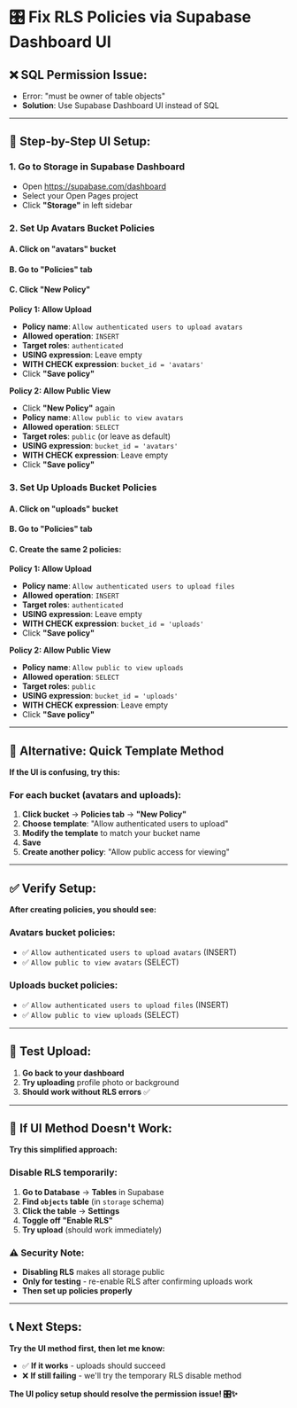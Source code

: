 # 🎛️ **Fix RLS Policies via Supabase Dashboard UI**

## **❌ SQL Permission Issue:**
- Error: "must be owner of table objects"
- **Solution**: Use Supabase Dashboard UI instead of SQL

---

## **🎯 Step-by-Step UI Setup:**

### **1. Go to Storage in Supabase Dashboard**
- Open https://supabase.com/dashboard
- Select your Open Pages project
- Click **"Storage"** in left sidebar

### **2. Set Up Avatars Bucket Policies**

#### **A. Click on "avatars" bucket**
#### **B. Go to "Policies" tab**
#### **C. Click "New Policy"**

**Policy 1: Allow Upload**
- **Policy name**: `Allow authenticated users to upload avatars`
- **Allowed operation**: `INSERT`
- **Target roles**: `authenticated`
- **USING expression**: Leave empty
- **WITH CHECK expression**: `bucket_id = 'avatars'`
- Click **"Save policy"**

**Policy 2: Allow Public View**
- Click **"New Policy"** again
- **Policy name**: `Allow public to view avatars`
- **Allowed operation**: `SELECT`
- **Target roles**: `public` (or leave as default)
- **USING expression**: `bucket_id = 'avatars'`
- **WITH CHECK expression**: Leave empty
- Click **"Save policy"**

### **3. Set Up Uploads Bucket Policies**

#### **A. Click on "uploads" bucket**
#### **B. Go to "Policies" tab**
#### **C. Create the same 2 policies:**

**Policy 1: Allow Upload**
- **Policy name**: `Allow authenticated users to upload files`
- **Allowed operation**: `INSERT`
- **Target roles**: `authenticated`
- **USING expression**: Leave empty
- **WITH CHECK expression**: `bucket_id = 'uploads'`
- Click **"Save policy"**

**Policy 2: Allow Public View**
- **Policy name**: `Allow public to view uploads`
- **Allowed operation**: `SELECT`
- **Target roles**: `public`
- **USING expression**: `bucket_id = 'uploads'`
- **WITH CHECK expression**: Leave empty
- Click **"Save policy"**

---

## **🎯 Alternative: Quick Template Method**

**If the UI is confusing, try this:**

### **For each bucket (avatars and uploads):**

1. **Click bucket** → **Policies tab** → **"New Policy"**
2. **Choose template**: "Allow authenticated users to upload"
3. **Modify the template** to match your bucket name
4. **Save**
5. **Create another policy**: "Allow public access for viewing"

---

## **✅ Verify Setup:**

**After creating policies, you should see:**

### **Avatars bucket policies:**
- ✅ `Allow authenticated users to upload avatars` (INSERT)
- ✅ `Allow public to view avatars` (SELECT)

### **Uploads bucket policies:**
- ✅ `Allow authenticated users to upload files` (INSERT)
- ✅ `Allow public to view uploads` (SELECT)

---

## **🧪 Test Upload:**

1. **Go back to your dashboard**
2. **Try uploading** profile photo or background
3. **Should work without RLS errors** ✅

---

## **🚨 If UI Method Doesn't Work:**

**Try this simplified approach:**

### **Disable RLS temporarily:**
1. **Go to Database** → **Tables** in Supabase
2. **Find `objects` table** (in `storage` schema)
3. **Click the table** → **Settings**
4. **Toggle off "Enable RLS"**
5. **Try upload** (should work immediately)

### **⚠️ Security Note:**
- **Disabling RLS** makes all storage public
- **Only for testing** - re-enable RLS after confirming uploads work
- **Then set up policies properly**

---

## **📞 Next Steps:**

**Try the UI method first, then let me know:**
- ✅ **If it works** - uploads should succeed
- ❌ **If still failing** - we'll try the temporary RLS disable method

**The UI policy setup should resolve the permission issue! 🎛️✨**
